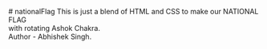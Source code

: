 #   n a t i o n a l F l a g 
 
 
This is just a blend of HTML and CSS to make our NATIONAL FLAG <br> with rotating Ashok Chakra.<br>
Author - Abhishek Singh.